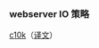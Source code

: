 ### webserver IO 策略
[c10k](http://www.kegel.com/c10k.html)（[译文](http://www.cnblogs.com/fll/archive/2008/05/17/1201540.html)）